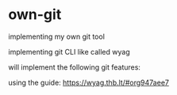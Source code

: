 # own-git
implementing my own git tool

implementing git CLI like called wyag

will implement the following git features:


using the guide: https://wyag.thb.lt/#org947aee7 
